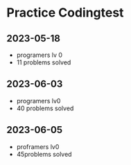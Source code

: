 # Practice Codingtest
## 2023-05-18
* programers lv 0
* 11 problems solved

## 2023-06-03
* programers lv0
* 40 problems solved

## 2023-06-05
* proframers lv0
* 45problems solved
